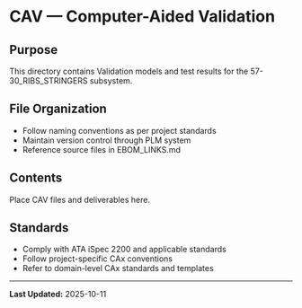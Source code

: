 # CAV — Computer-Aided Validation

## Purpose

This directory contains Validation models and test results for the 57-30_RIBS_STRINGERS subsystem.

## File Organization

- Follow naming conventions as per project standards
- Maintain version control through PLM system
- Reference source files in EBOM_LINKS.md

## Contents

Place CAV files and deliverables here.

## Standards

- Comply with ATA iSpec 2200 and applicable standards
- Follow project-specific CAx conventions
- Refer to domain-level CAx standards and templates

---

**Last Updated:** 2025-10-11
